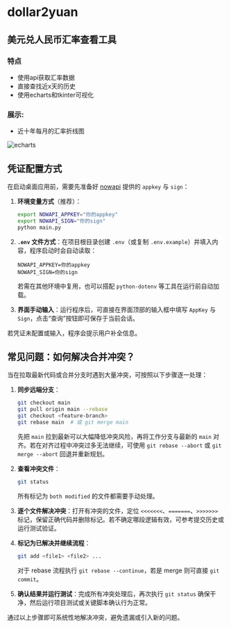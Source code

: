 # dollar2yuan
## 美元兑人民币汇率查看工具
### 特点
- 使用api获取汇率数据
- 直接查找近x天的历史
- 使用echarts和tkinter可视化
### 展示:
- 近十年每月的汇率折线图

![echarts](https://github.com/amazing-fish/dollar2yuan/assets/71763696/464fbc31-24d7-4bba-9122-b0b00fe96327)

## 凭证配置方式

在启动桌面应用前，需要先准备好 [nowapi](https://www.nowapi.com/api/finance.rate_history) 提供的 `appkey` 与 `sign`：

1. **环境变量方式**（推荐）：

   ```bash
   export NOWAPI_APPKEY="你的appkey"
   export NOWAPI_SIGN="你的sign"
   python main.py
   ```

2. **`.env` 文件方式**：在项目根目录创建 `.env`（或复制 `.env.example`）并填入内容，程序启动时会自动读取：

   ```env
   NOWAPI_APPKEY=你的appkey
   NOWAPI_SIGN=你的sign
   ```

   若需在其他环境中复用，也可以搭配 `python-dotenv` 等工具在运行前自动加载。

3. **界面手动输入**：运行程序后，可直接在界面顶部的输入框中填写 `AppKey` 与 `Sign`，点击“查询”按钮即可保存于当前会话。

若凭证未配置或输入，程序会提示用户补全信息。

## 常见问题：如何解决合并冲突？

当在拉取最新代码或合并分支时遇到大量冲突，可按照以下步骤逐一处理：

1. **同步远端分支**：

   ```bash
   git checkout main
   git pull origin main --rebase
   git checkout <feature-branch>
   git rebase main  # 或 git merge main
   ```

   先把 `main` 拉到最新可以大幅降低冲突风险，再将工作分支与最新的 `main` 对齐。若在对齐过程中冲突过多无法继续，可使用 `git rebase --abort` 或 `git merge --abort` 回退并重新规划。

2. **查看冲突文件**：

   ```bash
   git status
   ```

   所有标记为 `both modified` 的文件都需要手动处理。

3. **逐个文件解决冲突**：打开有冲突的文件，定位 `<<<<<<<`、`=======`、`>>>>>>>` 标记，保留正确代码并删除标记。若不确定哪段逻辑有效，可参考提交历史或运行测试验证。

4. **标记为已解决并继续流程**：

   ```bash
   git add <file1> <file2> ...
   ```

   对于 rebase 流程执行 `git rebase --continue`，若是 merge 则可直接 `git commit`。

5. **确认结果并运行测试**：完成所有冲突处理后，再次执行 `git status` 确保干净，然后运行项目测试或关键脚本确认行为正常。

通过以上步骤即可系统性地解决冲突，避免遗漏或引入新的问题。
